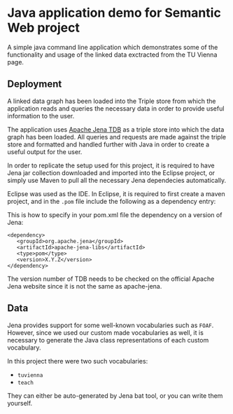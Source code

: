 # Java application demo for Semantic Web project
A simple java command line application which demonstrates some of the functionality and usage of the linked data exctracted from the TU Vienna page.

## Deployment
A linked data graph has been loaded into the Triple store from which the application reads and queries the necessary data in order to provide useful information to the user.

The application uses [Apache Jena TDB](https://jena.apache.org/index.html) as a triple store into which the data graph has been loaded.
All queries and requests are made against the triple store and formatted and handled further with Java in order to create a useful output for the user.

In order to replicate the setup used for this project, it is required to have Jena jar collection downloaded and imported into the Eclipse project, or simply use Maven to pull all the necessary Jena dependecies automatically.

Eclipse was used as the IDE. In Eclipse, it is required to first create a maven project, and in the `.pom` file include the following as a dependency entry:

This is how to specify in your pom.xml file the dependency on a version of Jena:


    <dependency>
       <groupId>org.apache.jena</groupId>
       <artifactId>apache-jena-libs</artifactId>
       <type>pom</type>
       <version>X.Y.Z</version>
    </dependency>

The version number of TDB needs to be checked on the official Apache Jena website since it is not the same as apache-jena.

## Data
Jena provides support for some well-known vocabularies such as `FOAF`. However, since we used our custom made vocabularies as well, it is necessary to generate the Java class representations of each custom vocabulary.

In this project there were two such vocabularies:
* `tuvienna`
* `teach`

They can either be auto-generated by Jena bat tool, or you can write them yourself.
